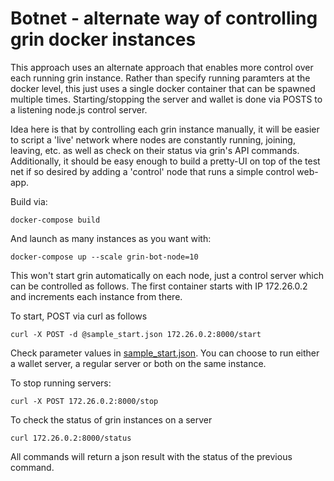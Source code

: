 # Botnet - alternate way of controlling grin docker instances

This approach uses an alternate approach that enables more control over each running grin instance. Rather than
specify running paramters at the docker level, this just uses a single docker container that can be spawned
multiple times. Starting/stopping the server and wallet is done via POSTS to a listening node.js control server.

Idea here is that by controlling each grin instance manually, it will be easier to script a 'live'
network where nodes are constantly running, joining, leaving, etc. as well as check on their status 
via grin's API commands. Additionally, it should be easy enough to build a pretty-UI on top of 
the test net if so desired by adding a 'control' node that runs a simple control web-app.

Build via:
```
docker-compose build
```

And launch as many instances as you want with:

```
docker-compose up --scale grin-bot-node=10
```

This won't start grin automatically on each node, just a control server which can be controlled as follows.
The first container starts with IP 172.26.0.2 and increments each instance from there.


To start, POST via curl as follows

```
curl -X POST -d @sample_start.json 172.26.0.2:8000/start
```

Check parameter values in [sample_start.json](sample_start.json). You can choose to run either a wallet server,
a regular server or both on the same instance.

To stop running servers:

```
curl -X POST 172.26.0.2:8000/stop
```

To check the status of grin instances on a server
```
curl 172.26.0.2:8000/status
```

All commands will return a json result with the status of the previous command.
